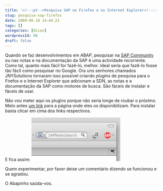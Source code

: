 ```yaml
---
title: '<!--:pt-->Pesquisa SAP no Firefox e no Internet Explorer<!--:-->'
slug: pesquisa-sap-firefox
date: 2009-06-18 14:44:23
tags: []
categories: [dicas]
wordpressId: 96
draft: false
---
```

Quando se faz desenvolvimentos em ABAP, pesquisar na [SAP Community][1] ou nas notas e na documentação da SAP é uma actividade recorrente. Como tal, quanto mais fácil for fazê-lo, melhor. Ideal seria que fazê-lo fosse tão fácil como pesquisar no Google. Ora uns senhores chamados JNYSolutions tornaram isso possível criando _plugins_ de pesquisa para o Firefox e o Internet Explorer que adicionam a SDN, as notas e a documentação da SAP como motores de busca. São fáceis de instalar e fáceis de usar.

Não vou meter aqui os plugins porque não seria longe de roubar o próximo. Meto antes [um link][2] para a página onde eles os disponibilizam. Para instalar basta clicar em cima dos links respectivos.

E fica assim:
![Pesquisa SAP no Firefox][3]

Quem experimentar, por favor deixe um comentário dizendo se funcionou e se agradou.

O Abapinho saúda-vos.

   [1]: https://community.sap.com/
   [2]: https://www.linkedin.com/groups/Search-SDN-right-inside-Firefox-2044357.S.100123918
   [3]: images/pesquisa-sap-firefox.jpg (pesquisa-sap-firefox)
